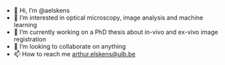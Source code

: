 - 👋 Hi, I’m @aelskens
- 👀 I’m interested in optical microscopy, image analysis and machine learning
- 🌱 I’m currently working on a PhD thesis about in-vivo and ex-vivo image registration
- 💞️ I’m looking to collaborate on anything
- 📫 How to reach me arthur.elskens@ulb.be

<!---
aelskens/aelskens is a ✨ special ✨ repository because its `README.md` (this file) appears on your GitHub profile.
You can click the Preview link to take a look at your changes.
--->
